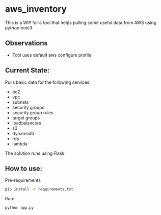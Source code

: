 # aws_inventory

This is a WIP for a tool that helps pulling some useful data from AWS using python boto3

## Observations
- Tool uses default aws configure profile

## Current State:
Pulls basic data for the following services:
- ec2
- vpc
- subnets
- security groups
- security group rules
- target groups
- loadbalancers
- s3
- dynamodb
- rds
- lambda

The solution runs using Flask

## How to use:

Pre-requirements
```bash
pip install -r requirements.txt
```

Run:
```bash
python app.py
```


